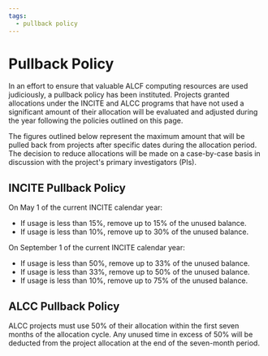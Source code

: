 ```yaml
---
tags:
  - pullback policy
---
```


# Pullback Policy

In an effort to ensure that valuable ALCF computing resources are used judiciously, a pullback policy has been instituted. Projects granted allocations under the INCITE and ALCC programs that have not used a significant amount of their allocation will be evaluated and adjusted during the year following the policies outlined on this page.

The figures outlined below represent the maximum amount that will be pulled back from projects after specific dates during the allocation period. The decision to reduce allocations will be made on a case-by-case basis in discussion with the project's primary investigators (PIs).

## INCITE Pullback Policy

On May 1 of the current INCITE calendar year:
- If usage is less than 15%, remove up to 15% of the unused balance.
- If usage is less than 10%, remove up to 30% of the unused balance.

On September 1 of the current INCITE calendar year:
- If usage is less than 50%, remove up to 33% of the unused balance.
- If usage is less than 33%, remove up to 50% of the unused balance.
- If usage is less than 10%, remove up to 75% of the unused balance.

## ALCC Pullback Policy

ALCC projects must use 50% of their allocation within the first seven months of the allocation cycle. Any unused time in excess of 50% will be deducted from the project allocation at the end of the seven-month period.